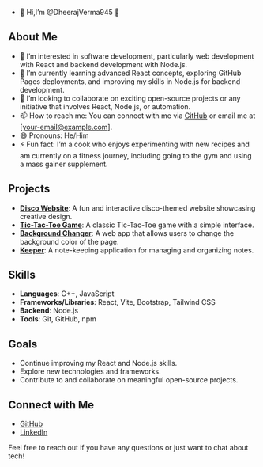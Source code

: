 - 👋 Hi,I’m @DheerajVerma945 👋

## About Me
- 👀 I’m interested in software development, particularly web development with React and backend development with Node.js.
- 🌱 I’m currently learning advanced React concepts, exploring GitHub Pages deployments, and improving my skills in Node.js for backend development.
- 💞️ I’m looking to collaborate on exciting open-source projects or any initiative that involves React, Node.js, or automation.
- 📫 How to reach me: You can connect with me via [GitHub](https://github.com/DheerajVerma945) or email me at [your-email@example.com].
- 😄 Pronouns: He/Him
- ⚡ Fun fact: I’m a cook who enjoys experimenting with new recipes and am currently on a fitness journey, including going to the gym and using a mass gainer supplement.

## Projects
- [**Disco Website**](https://dheerajverma945.github.io/Disco-Website/): A fun and interactive disco-themed website showcasing creative design.
- [**Tic-Tac-Toe Game**](https://dheerajverma945.github.io/Tic-Tac-Toe-Game/): A classic Tic-Tac-Toe game with a simple interface.
- [**Background Changer**](https://dheerajverma945.github.io/Background-Changer/): A web app that allows users to change the background color of the page.
- [**Keeper**](https://dheerajverma945.github.io/Keeper/): A note-keeping application for managing and organizing notes.

## Skills
- **Languages**: C++, JavaScript
- **Frameworks/Libraries**: React, Vite, Bootstrap, Tailwind CSS
- **Backend**: Node.js
- **Tools**: Git, GitHub, npm

## Goals
- Continue improving my React and Node.js skills.
- Explore new technologies and frameworks.
- Contribute to and collaborate on meaningful open-source projects.

## Connect with Me
- [GitHub](https://github.com/DheerajVerma945)
- [LinkedIn](https://www.linkedin.com/in/vermadheeraj945)

Feel free to reach out if you have any questions or just want to chat about tech!

<!---
DheerajVerma945/DheerajVerma945 is a ✨ special ✨ repository because its `README.md` (this file) appears on your GitHub profile.
You can click the Preview link to take a look at your changes.
--->
